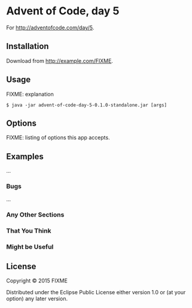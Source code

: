 # Advent of Code, day 5

For http://adventofcode.com/day/5.

## Installation

Download from http://example.com/FIXME.

## Usage

FIXME: explanation

    $ java -jar advent-of-code-day-5-0.1.0-standalone.jar [args]

## Options

FIXME: listing of options this app accepts.

## Examples

...

### Bugs

...

### Any Other Sections
### That You Think
### Might be Useful

## License

Copyright © 2015 FIXME

Distributed under the Eclipse Public License either version 1.0 or (at
your option) any later version.

